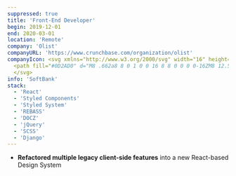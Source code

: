 ```yaml
---
suppressed: true
title: 'Front-End Developer'
begin: 2019-12-01
end: 2020-03-01
location: 'Remote'
company: 'Olist'
companyURL: 'https://www.crunchbase.com/organization/olist'
companyIcon: <svg xmlns="http://www.w3.org/2000/svg" width="16" height="17" fill="none" viewBox="0 0 16 17">
  <path fill="#0D2AD0" d="M8 .662a8 8 0 1 0 0 16 8 8 0 0 0 0-16ZM8 12.59a3.928 3.928 0 1 1 0-7.856 3.928 3.928 0 0 1 0 7.856Z"/>
  </svg>
info: 'SoftBank'
stack:
  - 'React'
  - 'Styled Components'
  - 'Styled System'
  - 'REBASS'
  - 'DOCZ'
  - 'jQuery'
  - 'SCSS'
  - 'Django'
---
```


- **Refactored multiple legacy client-side features** into a new React-based Design System
